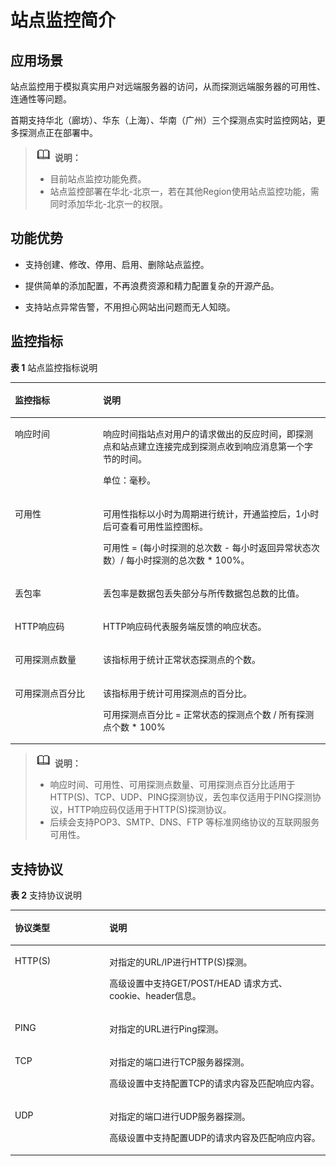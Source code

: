 # 站点监控简介<a name="zh-cn_topic_0090332134"></a>

## 应用场景<a name="section86441647572"></a>

站点监控用于模拟真实用户对远端服务器的访问，从而探测远端服务器的可用性、连通性等问题。

首期支持华北（廊坊）、华东（上海）、华南（广州）三个探测点实时监控网站，更多探测点正在部署中。

>![](public_sys-resources/icon-note.gif) **说明：**   
>-   目前站点监控功能免费。  
>-   站点监控部署在华北-北京一，若在其他Region使用站点监控功能，需同时添加华北-北京一的权限。  

## 功能优势<a name="section3345194414413"></a>

-   支持创建、修改、停用、启用、删除站点监控。

-   提供简单的添加配置，不再浪费资源和精力配置复杂的开源产品。
-   支持站点异常告警，不用担心网站出问题而无人知晓。

## 监控指标<a name="section47112014209"></a>

**表 1**  站点监控指标说明

<a name="table13213194645320"></a>
<table><thead align="left"><tr id="row182142462534"><th class="cellrowborder" valign="top" width="28.000000000000004%" id="mcps1.2.3.1.1"><p id="p11214114618539"><a name="p11214114618539"></a><a name="p11214114618539"></a>监控指标</p>
</th>
<th class="cellrowborder" valign="top" width="72%" id="mcps1.2.3.1.2"><p id="p92141846155318"><a name="p92141846155318"></a><a name="p92141846155318"></a>说明</p>
</th>
</tr>
</thead>
<tbody><tr id="row7214124617537"><td class="cellrowborder" valign="top" width="28.000000000000004%" headers="mcps1.2.3.1.1 "><p id="p18214174635317"><a name="p18214174635317"></a><a name="p18214174635317"></a>响应时间</p>
</td>
<td class="cellrowborder" valign="top" width="72%" headers="mcps1.2.3.1.2 "><p id="p16245184113216"><a name="p16245184113216"></a><a name="p16245184113216"></a>响应时间指站点对用户的请求做出的反应时间，即探测点和站点建立连接完成到探测点收到响应消息第一个字节的时间。</p>
<p id="p14729183419213"><a name="p14729183419213"></a><a name="p14729183419213"></a>单位：毫秒。</p>
</td>
</tr>
<tr id="row17214246145312"><td class="cellrowborder" valign="top" width="28.000000000000004%" headers="mcps1.2.3.1.1 "><p id="p1921484685313"><a name="p1921484685313"></a><a name="p1921484685313"></a>可用性</p>
</td>
<td class="cellrowborder" valign="top" width="72%" headers="mcps1.2.3.1.2 "><p id="p921415463534"><a name="p921415463534"></a><a name="p921415463534"></a>可用性指标以小时为周期进行统计，开通监控后，1小时后可查看可用性监控图标。</p>
<p id="p179740401540"><a name="p179740401540"></a><a name="p179740401540"></a>可用性 = (每小时探测的总次数 - 每小时返回异常状态次数）/ 每小时探测的总次数 * 100%。</p>
</td>
</tr>
<tr id="row102141746145311"><td class="cellrowborder" valign="top" width="28.000000000000004%" headers="mcps1.2.3.1.1 "><p id="p13214154614532"><a name="p13214154614532"></a><a name="p13214154614532"></a>丢包率</p>
</td>
<td class="cellrowborder" valign="top" width="72%" headers="mcps1.2.3.1.2 "><p id="p192141146155316"><a name="p192141146155316"></a><a name="p192141146155316"></a>丢包率是数据包丢失部分与所传数据包总数的比值。</p>
</td>
</tr>
<tr id="row1221484619533"><td class="cellrowborder" valign="top" width="28.000000000000004%" headers="mcps1.2.3.1.1 "><p id="p1214154617532"><a name="p1214154617532"></a><a name="p1214154617532"></a>HTTP响应码</p>
</td>
<td class="cellrowborder" valign="top" width="72%" headers="mcps1.2.3.1.2 "><p id="p142141461534"><a name="p142141461534"></a><a name="p142141461534"></a>HTTP响应码代表服务端反馈的响应状态。</p>
</td>
</tr>
<tr id="row41101041114"><td class="cellrowborder" valign="top" width="28.000000000000004%" headers="mcps1.2.3.1.1 "><p id="p711024613"><a name="p711024613"></a><a name="p711024613"></a>可用探测点数量</p>
</td>
<td class="cellrowborder" valign="top" width="72%" headers="mcps1.2.3.1.2 "><p id="p181101241115"><a name="p181101241115"></a><a name="p181101241115"></a>该指标用于统计正常状态探测点的个数。</p>
</td>
</tr>
<tr id="row1176520301816"><td class="cellrowborder" valign="top" width="28.000000000000004%" headers="mcps1.2.3.1.1 "><p id="p9765133013112"><a name="p9765133013112"></a><a name="p9765133013112"></a>可用探测点百分比</p>
</td>
<td class="cellrowborder" valign="top" width="72%" headers="mcps1.2.3.1.2 "><p id="p53626521414"><a name="p53626521414"></a><a name="p53626521414"></a>该指标用于统计可用探测点的百分比。</p>
<p id="p207659307110"><a name="p207659307110"></a><a name="p207659307110"></a>可用探测点百分比 = 正常状态的探测点个数 / 所有探测点个数 * 100%</p>
</td>
</tr>
</tbody>
</table>

>![](public_sys-resources/icon-note.gif) **说明：**   
>-   响应时间、可用性、可用探测点数量、可用探测点百分比适用于HTTP\(S\)、TCP、UDP、PING探测协议，丢包率仅适用于PING探测协议，HTTP响应码仅适用于HTTP\(S\)探测协议。  
>-   后续会支持POP3、SMTP、DNS、FTP 等标准网络协议的互联网服务可用性。  

## 支持协议<a name="section2111132512314"></a>

**表 2**  支持协议说明

<a name="table51237155249"></a>
<table><thead align="left"><tr id="row13124415142415"><th class="cellrowborder" valign="top" width="30%" id="mcps1.2.3.1.1"><p id="p141244157244"><a name="p141244157244"></a><a name="p141244157244"></a>协议类型</p>
</th>
<th class="cellrowborder" valign="top" width="70%" id="mcps1.2.3.1.2"><p id="p21241815122411"><a name="p21241815122411"></a><a name="p21241815122411"></a>说明</p>
</th>
</tr>
</thead>
<tbody><tr id="row1812412156242"><td class="cellrowborder" valign="top" width="30%" headers="mcps1.2.3.1.1 "><p id="p16945181052517"><a name="p16945181052517"></a><a name="p16945181052517"></a>HTTP(S)</p>
</td>
<td class="cellrowborder" valign="top" width="70%" headers="mcps1.2.3.1.2 "><p id="p1822674911473"><a name="p1822674911473"></a><a name="p1822674911473"></a>对指定的URL/IP进行HTTP(S)探测。</p>
<p id="p1894541092511"><a name="p1894541092511"></a><a name="p1894541092511"></a>高级设置中支持GET/POST/HEAD 请求方式、cookie、header信息。</p>
</td>
</tr>
<tr id="row111241150245"><td class="cellrowborder" valign="top" width="30%" headers="mcps1.2.3.1.1 "><p id="p812451562416"><a name="p812451562416"></a><a name="p812451562416"></a>PING</p>
</td>
<td class="cellrowborder" valign="top" width="70%" headers="mcps1.2.3.1.2 "><p id="p2250101112618"><a name="p2250101112618"></a><a name="p2250101112618"></a>对指定的URL进行Ping探测。</p>
</td>
</tr>
<tr id="row712481562415"><td class="cellrowborder" valign="top" width="30%" headers="mcps1.2.3.1.1 "><p id="p111241515182413"><a name="p111241515182413"></a><a name="p111241515182413"></a>TCP</p>
</td>
<td class="cellrowborder" valign="top" width="70%" headers="mcps1.2.3.1.2 "><p id="p15670155354712"><a name="p15670155354712"></a><a name="p15670155354712"></a>对指定的端口进行TCP服务器探测。</p>
<p id="p1494621012520"><a name="p1494621012520"></a><a name="p1494621012520"></a>高级设置中支持配置TCP的请求内容及匹配响应内容。</p>
</td>
</tr>
<tr id="row812431517249"><td class="cellrowborder" valign="top" width="30%" headers="mcps1.2.3.1.1 "><p id="p594618100255"><a name="p594618100255"></a><a name="p594618100255"></a>UDP</p>
</td>
<td class="cellrowborder" valign="top" width="70%" headers="mcps1.2.3.1.2 "><p id="p1665719565476"><a name="p1665719565476"></a><a name="p1665719565476"></a>对指定的端口进行UDP服务器探测。</p>
<p id="p12946111032511"><a name="p12946111032511"></a><a name="p12946111032511"></a>高级设置中支持配置UDP的请求内容及匹配响应内容。</p>
</td>
</tr>
</tbody>
</table>

